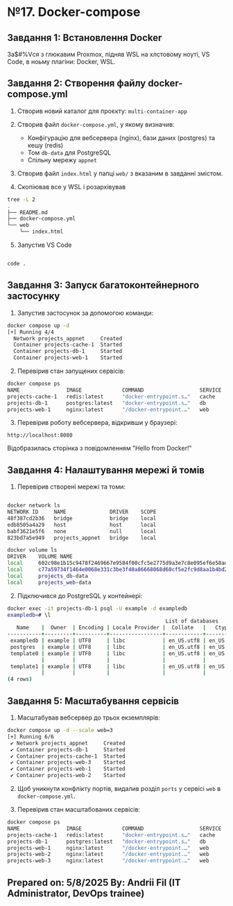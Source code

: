# №17. Docker-compose


##  Завдання 1: Встановлення Docker
За$#%Vся з глюкавим Proxmox, підняв WSL на хлстовому ноуті, VS Code, в ноьму плагіни: Docker, WSL.


## Завдання 2: Створення файлу docker-compose.yml

1. Створив новий каталог для проєкту: `multi-container-app`

2. Створив файл `docker-compose.yml`, у якому визначив:
   - Конфігурацію для вебсервера (nginx), бази даних (postgres) та кешу (redis)
   - Том `db-data` для PostgreSQL
   - Спільну мережу `appnet`

3. Створив файл `index.html` у папці `web/` з вказаним в завданні змістом.

4. Скопіював все у WSL і розархівував
```bash
tree -L 2
.
├── README.md
├── docker-compose.yml
└── web
    └── index.html
```

5. Запустив VS Code
```bash

code .

```

## Завдання 3: Запуск багатоконтейнерного застосунку

1. Запустив застосунок за допомогою команди:
```bash
docker compose up -d
[+] Running 4/4
  Network projects_appnet     Created                                                                                                                 0.0s
  Container projects-cache-1  Started                                                                                                                 0.7s
  Container projects-db-1     Started                                                                                                                 0.6s
  Container projects-web-1    Started 
```

2. Перевірив стан запущених сервісів:
```bash
docker compose ps
NAME               IMAGE             COMMAND                  SERVICE   CREATED         STATUS         PORTS
projects-cache-1   redis:latest      "docker-entrypoint.s…"   cache     7 seconds ago   Up 5 seconds   6379/tcp
projects-db-1      postgres:latest   "docker-entrypoint.s…"   db        7 seconds ago   Up 5 seconds   5432/tcp
projects-web-1     nginx:latest      "/docker-entrypoint.…"   web       7 seconds ago   Up 5 seconds   0.0.0.0:8080->80/tcp

```

3. Перевірив роботу вебсервера, відкривши у браузері:
```
http://localhost:8080
```
Відобразилась сторінка з повідомленням "Hello from Docker!"

## Завдання 4: Налаштування мережі й томів

1. Перевірив створені мережі та томи:
```bash

docker network ls
NETWORK ID     NAME              DRIVER    SCOPE
48f387cd2b36   bridge            bridge    local
edb8505a4a29   host              host      local
babf3621e5f6   none              null      local
823bd7a5e949   projects_appnet   bridge    local

docker volume ls
DRIVER    VOLUME NAME
local     602c98e1b15c9478f2469667e9584f00cfc5e2775d9a3e7c8e095ef6e58adb6f
local     c77a59734f1464e0068e331c3be3f40a86668068d60cf5e2fc9d8aa1b4bd22dd
local     projects_db-data
local     projects_web-data
```

2. Підключився до PostgreSQL у контейнері:
```bash
docker exec -it projects-db-1 psql -U example -d exampledb
exampledb=# \l
                                                   List of databases
   Name    |  Owner  | Encoding | Locale Provider |  Collate   |   Ctype    | Locale | ICU Rules |  Access privileges
-----------+---------+----------+-----------------+------------+------------+--------+-----------+---------------------
 exampledb | example | UTF8     | libc            | en_US.utf8 | en_US.utf8 |        |           |
 postgres  | example | UTF8     | libc            | en_US.utf8 | en_US.utf8 |        |           |
 template0 | example | UTF8     | libc            | en_US.utf8 | en_US.utf8 |        |           | =c/example         +
           |         |          |                 |            |            |        |           | example=CTc/example
 template1 | example | UTF8     | libc            | en_US.utf8 | en_US.utf8 |        |           | =c/example         +
           |         |          |                 |            |            |        |           | example=CTc/example
(4 rows)
```

## Завдання 5: Масштабування сервісів

1. Масштабував вебсервер до трьох екземплярів:
```bash
docker compose up -d --scale web=3
[+] Running 6/6
 ✔ Network projects_appnet     Created                                                                                                                 0.0s
 ✔ Container projects-db-1     Started                                                                                                                 0.7s
 ✔ Container projects-cache-1  Started                                                                                                                 0.9s
 ✔ Container projects-web-3    Started                                                                                                                 1.0s
 ✔ Container projects-web-1    Started                                                                                                                 1.3s
 ✔ Container projects-web-2    Started 
```

2. Щоб уникнути конфлікту портів, видалив розділ `ports` у сервісі `web` в `docker-compose.yml`.

3. Перевірив стан масштабованих сервісів:
```bash
docker compose ps
NAME               IMAGE             COMMAND                  SERVICE   CREATED         STATUS         PORTS
projects-cache-1   redis:latest      "docker-entrypoint.s…"   cache     7 seconds ago   Up 6 seconds   6379/tcp
projects-db-1      postgres:latest   "docker-entrypoint.s…"   db        7 seconds ago   Up 6 seconds   5432/tcp
projects-web-1     nginx:latest      "/docker-entrypoint.…"   web       7 seconds ago   Up 5 seconds   80/tcp
projects-web-2     nginx:latest      "/docker-entrypoint.…"   web       7 seconds ago   Up 6 seconds   80/tcp
projects-web-3     nginx:latest      "/docker-entrypoint.…"   web       7 seconds ago   Up 5 seconds   80/tcp
```

## Prepared on: 5/8/2025 By: Andrii Fil (IT Administrator, DevOps trainee)
